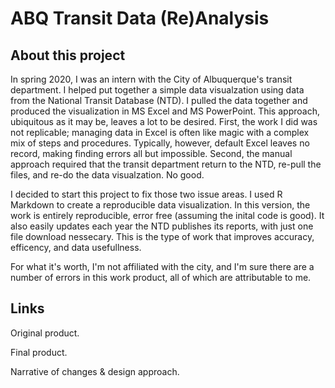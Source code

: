 # ABQ Transit Data (Re)Analysis

## About this project

In spring 2020, I was an intern with the City of Albuquerque's transit department. I helped put together a simple data visualzation using data from the National Transit Database (NTD). I pulled the data together and produced the visualization in MS Excel and MS PowerPoint. This approach, ubiquitous as it may be, leaves a lot to be desired. First, the work I did was not replicable; managing data in Excel is often like magic with a complex mix of steps and procedures. Typically, however, default Excel leaves no record, making finding errors all but impossible. Second, the manual approach required that the transit department return to the NTD, re-pull the files, and re-do the data visualzation. No good.

I decided to start this project to fix those two issue areas. I used R Markdown to create a reproducible data visualization. In this version, the work is entirely reproducible, error free (assuming the inital code is good). It also easily updates each year the NTD publishes its reports, with just one file download nessecary. This is the type of work that improves accuracy, efficency, and data usefullness. 

For what it's worth, I'm not affiliated with the city, and I'm sure there are a number of errors in this work product, all of which are attributable to me.

## Links

Original product.

Final product.

Narrative of changes & design approach.



